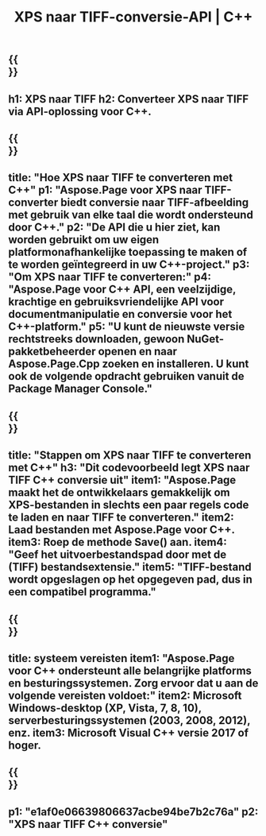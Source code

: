 ﻿---
translation: true
template: /_templates/_conversion-child-cpp.md
title: XPS naar TIFF-conversie-API | C++
url: /cpp/conversion/xps-to-tiff/
description: PS naar TIFF-conversie geleverd door Aspose.Page voor C++ API-oplossing. Werkt in C++ Runtime Environment voor Windows 32 bit, Windows 64 bit en Linux 64 bit.
informat: XPS
outformat: TIFF
otherformats: EPS PS
---

{{<section banner>}}
---
h1: XPS naar TIFF
h2: Converteer XPS naar TIFF via API-oplossing voor C++.
---

{{<section overview>}}
---
title: "Hoe XPS naar TIFF te converteren met C++"
p1: "Aspose.Page voor XPS naar TIFF-converter biedt conversie naar TIFF-afbeelding met gebruik van elke taal die wordt ondersteund door C++."
p2: "De API die u hier ziet, kan worden gebruikt om uw eigen platformonafhankelijke toepassing te maken of te worden geïntegreerd in uw C++-project."
p3: "Om XPS naar TIFF te converteren:"
p4: "Aspose.Page voor C++ API, een veelzijdige, krachtige en gebruiksvriendelijke API voor documentmanipulatie en conversie voor het C++-platform."
p5: "U kunt de nieuwste versie rechtstreeks downloaden, gewoon NuGet-pakketbeheerder openen en naar Aspose.Page.Cpp zoeken en installeren. U kunt ook de volgende opdracht gebruiken vanuit de Package Manager Console."
---

{{<section feature1>}}
---
title: "Stappen om XPS naar TIFF te converteren met C++"
h3: "Dit codevoorbeeld legt XPS naar TIFF C++ conversie uit"
item1: "Aspose.Page maakt het de ontwikkelaars gemakkelijk om XPS-bestanden in slechts een paar regels code te laden en naar TIFF te converteren."
item2: Laad bestanden met Aspose.Page voor C++.
item3: Roep de methode Save() aan.
item4: "Geef het uitvoerbestandspad door met de (TIFF) bestandsextensie."
item5: "TIFF-bestand wordt opgeslagen op het opgegeven pad, dus in een compatibel programma."
---

{{<section feature2>}}
---
title: systeem vereisten
item1: "Aspose.Page voor C++ ondersteunt alle belangrijke platforms en besturingssystemen. Zorg ervoor dat u aan de volgende vereisten voldoet:"
item2: Microsoft Windows-desktop (XP, Vista, 7, 8, 10), serverbesturingssystemen (2003, 2008, 2012), enz.
item3: Microsoft Visual C++ versie 2017 of hoger.
---

{{<section gist>}}
---
p1: "e1af0e06639806637acbe94be7b2c76a"
p2: "XPS naar TIFF C++ conversie"
---
